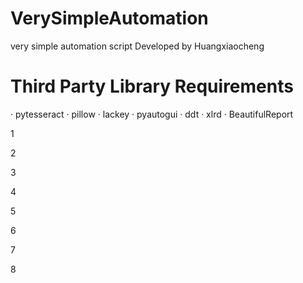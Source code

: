 # VerySimpleAutomation
very simple automation script
Developed by Huangxiaocheng
# Third Party Library Requirements
· pytesseract
· pillow
· lackey
· pyautogui
· ddt
· xlrd
· BeautifulReport
<html><head xmlns="http://www.w3.org/1999/xhtml"><base href="http://www.cnblogs.com/"><meta http-equiv="Content-Type" content="text/html; charset=UTF-8"><link type="text/css" rel="stylesheet" href="https://common.cnblogs.com/editor/tiny_mce/themes/advanced/skins/default/content.css"><link type="text/css" rel="stylesheet" href="https://common.cnblogs.com/editor/tiny_mce/plugins/spellchecker/css/content.css"><link type="text/css" rel="stylesheet" href="https://common.cnblogs.com/blog/css/mce.css?id=20210911"></head><body id="tinymce" class="mceContentBody " onload="window.parent.tinyMCE.get('Editor_Edit_EditorBody').onLoad.dispatch();" contenteditable="true" spellcheck="false" dir="ltr"><p>1</p><p>2</p><p>3</p><p>4</p><p>5</p><p>6</p><p>7</p><p>8</p><p><br data-mce-bogus="1"></p></body></html>
